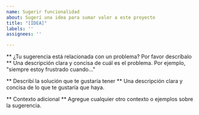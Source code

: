 ```yaml
---
name: Sugerir funcionalidad
about: Sugerí una idea para sumar valor a este proyecto
title: "[IDEA]"
labels: ''
assignees: ''

---
```


** ¿Tu sugerencia está relacionada con un problema? Por favor descríbalo **
Una descripción clara y concisa de cuál es el problema. Por ejemplo, "siempre estoy frustrado cuando..."

** Describí la solución que te gustaría tener **
Una descripción clara y concisa de lo que te gustaría que haya.

** Contexto adicional **
Agregue cualquier otro contexto o ejemplos sobre la sugerencia.
